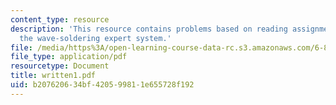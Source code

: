 ```yaml
---
content_type: resource
description: 'This resource contains problems based on reading assignment on smartwave:
  the wave-soldering expert system.'
file: /media/https%3A/open-learning-course-data-rc.s3.amazonaws.com/6-871-knowledge-based-applications-systems-spring-2005/b207620634bf420599811e655728f192_written1.pdf
file_type: application/pdf
resourcetype: Document
title: written1.pdf
uid: b2076206-34bf-4205-9981-1e655728f192
---
```

